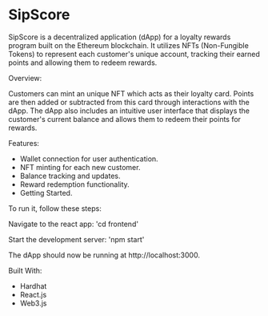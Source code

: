 # SipScore
SipScore is a decentralized application (dApp) for a loyalty rewards program built on the Ethereum blockchain. It utilizes NFTs (Non-Fungible Tokens) to represent each customer's unique account, tracking their earned points and allowing them to redeem rewards.

Overview:

Customers can mint an unique NFT which acts as their loyalty card. Points are then added or subtracted from this card through interactions with the dApp. The dApp also includes an intuitive user interface that displays the customer's current balance and allows them to redeem their points for rewards.

Features:

- Wallet connection for user authentication.
- NFT minting for each new customer.
- Balance tracking and updates.
- Reward redemption functionality.
- Getting Started.

To run it, follow these steps:

Navigate to the react app:
'cd frontend'

Start the development server:
'npm start'

The dApp should now be running at http://localhost:3000.

Built With:

- Hardhat 
- React.js
- Web3.js
